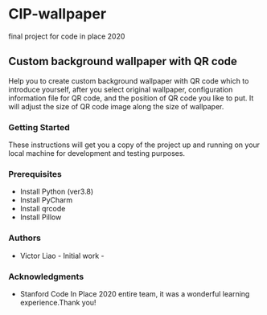 # CIP-wallpaper
final project for code in place 2020

## Custom background wallpaper with QR code
Help you to create custom background wallpaper with QR code which to introduce yourself, after you select original wallpaper, configuration information file for QR code, and the position of QR code you like to put. It will adjust the size of QR code image along the size of wallpaper.

### Getting Started
These instructions will get you a copy of the project up and running on your local machine for development and testing purposes. 

### Prerequisites
* Install Python (ver3.8)
* Install PyCharm
* Install qrcode
* Install Pillow

### Authors
* Victor Liao - Initial work - 

### Acknowledgments
* Stanford Code In Place 2020 entire team, it was a wonderful learning experience.Thank you!
